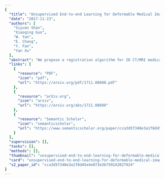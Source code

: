 ```yaml
---
{
  "title": "Unsupervised End-to-end Learning for Deformable Medical Image Registration",
  "date": "2017-11-23",
  "authors": [
    "Siyuan Shan",
    "Xiaoqing Guo",
    "W. Yan",
    "E. Chang",
    "Y. Fan",
    "Yan Xu"
  ],
  "abstract": "We propose a registration algorithm for 2D CT/MRI medical images with a new unsupervised end-to-end strategy using convolutional neural networks. The contributions of our algorithm are threefold: (1) We transplant traditional image registration algorithms to an end-to-end convolutional neural network framework, while maintaining the unsupervised nature of image registration problems. The image-to-image integrated framework can simultaneously learn both image features and transformation matrix for registration. (2) Training with additional data without any label can further improve the registration performance by approximately 10 %. (3) The registration speed is 100x faster than traditional methods. The proposed network is easy to implement and can be trained efficiently. Experiments demonstrate that our system achieves state-of-the-art results on 2D brain registration and achieves comparable results on 2D liver registration. It can be extended to register other organs beyond liver and brain such as kidney, lung, and heart.",
  "links": [
    {
      "resource": "PDF",
      "icon": "pdf",
      "url": "https://arxiv.org/pdf/1711.08608.pdf"
    },
    {
      "resource": "arXiv.org",
      "icon": "arxiv",
      "url": "https://arxiv.org/abs/1711.08608"
    },
    {
      "resource": "Semantic Scholar",
      "icon": "semanticscholar",
      "url": "https://www.semanticscholar.org/paper/cca3d5f348e3a1f8d45e4e073e3bf59242027924"
    }
  ],
  "supervision": [],
  "tasks": [],
  "methods": [],
  "thumbnail": "unsupervised-end-to-end-learning-for-deformable-medical-image-registration-thumb.jpg",
  "card": "unsupervised-end-to-end-learning-for-deformable-medical-image-registration-card.jpg",
  "s2_paper_id": "cca3d5f348e3a1f8d45e4e073e3bf59242027924"
}
---
```


